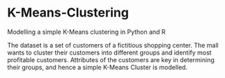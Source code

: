 # K-Means-Clustering

Modelling a simple K-Means clustering in Python and R

The dataset is a set of customers of a fictitious shopping center. The mall wants to cluster their customers into different groups and identify most profitable customers. Attributes of the customers are key in determining their groups, and hence a simple K-Means Cluster is modelled.
